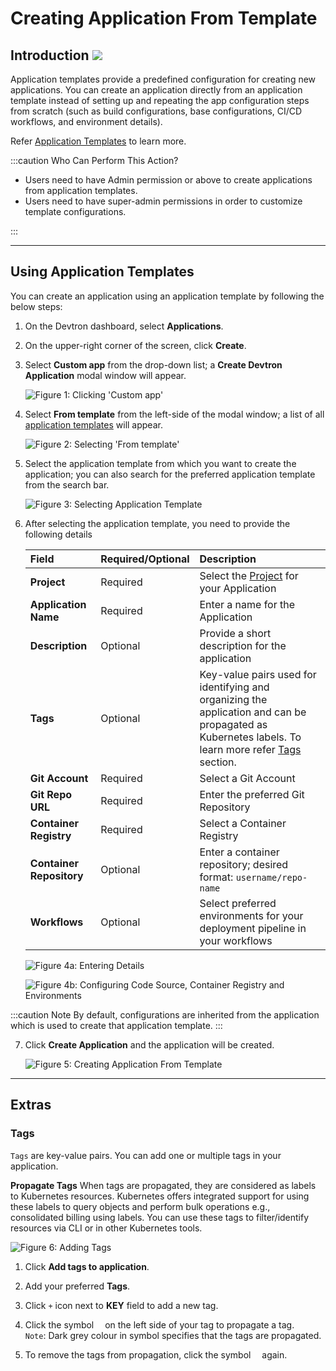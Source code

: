 # Creating Application From Template

## Introduction [![](https://devtron-public-asset.s3.us-east-2.amazonaws.com/images/elements/EnterpriseTag.svg)](https://devtron.ai/pricing)

Application templates provide a predefined configuration for creating new applications. You can create an application directly from an application template instead of setting up and repeating the app configuration steps from scratch (such as build configurations, base configurations, CI/CD workflows, and environment details).

Refer [Application Templates](./global-configurations/application-template.md) to learn more.

:::caution Who Can Perform This Action?
* Users need to have Admin permission or above to create applications from application templates.
* Users need to have super-admin permissions in order to customize template configurations.

:::

---

## Using Application Templates

You can create an application using an application template by following the below steps:

1. On the Devtron dashboard, select **Applications**.

2. On the upper-right corner of the screen, click **Create**.

3. Select **Custom app** from the drop-down list; a **Create Devtron Application** modal window will appear.

    ![Figure 1: Clicking 'Custom app'](https://devtron-public-asset.s3.us-east-2.amazonaws.com/images/creating-application-from-template/application-template-custom-app.jpg)

4. Select **From template** from the left-side of the modal window; a list of all [application templates](./global-configurations/application-template.md) will appear.

    ![Figure 2: Selecting 'From template'](https://devtron-public-asset.s3.us-east-2.amazonaws.com/images/creating-application-from-template/application-template-from-template.jpg)

5. Select the application template from which you want to create the application; you can also search for the preferred application template from the search bar.

    ![Figure 3: Selecting Application Template](https://devtron-public-asset.s3.us-east-2.amazonaws.com/images/creating-application-from-template/application-template-select-template.jpg)

6. After selecting the application template, you need to provide the following details

    | Field                    | Required/Optional | Description                                                                                                                                                |
    | :----------------------- | :---------------- | :--------------------------------------------------------------------------------------------------------------------------------------------------------- |
    | **Project**              | Required          | Select the [Project](./global-configurations/projects.md) for your Application                                                                             |
    | **Application Name**     | Required          | Enter a name for the Application                                                                                                                           |
    | **Description**          | Optional          | Provide a short description for the application                                                                                                            |
    | **Tags**                 | Optional          | Key-value pairs used for identifying and organizing the application and can be propagated as Kubernetes labels. To learn more refer [Tags](#tags) section. |
    | **Git Account**          | Required          | Select a Git Account                                                                                                                                       |
    | **Git Repo URL**         | Required          | Enter the preferred Git Repository                                                                                                                         |
    | **Container Registry**   | Required          | Select a Container Registry                                                                                                                                |
    | **Container Repository** | Optional          | Enter a container repository; desired format: `username/repo-name`                                                                                         |
    | **Workflows**            | Optional          | Select preferred environments for your deployment pipeline in your workflows                                                                               |


    ![Figure 4a: Entering Details](https://devtron-public-asset.s3.us-east-2.amazonaws.com/images/creating-application-from-template/application-template-enter-details-1.jpg)

    ![Figure 4b: Configuring Code Source, Container Registry and Environments](https://devtron-public-asset.s3.us-east-2.amazonaws.com/images/creating-application-from-template/application-template-enter-details-2.jpg)

:::caution Note
By default, configurations are inherited from the application which is used to create that application template.
:::

7. Click **Create Application** and the application will be created.

    ![Figure 5: Creating Application From Template](https://devtron-public-asset.s3.us-east-2.amazonaws.com/images/creating-application-from-template/application-template-click-create-application.jpg)

---

## Extras

### Tags

`Tags` are key-value pairs. You can add one or multiple tags in your application. 

**Propagate Tags** 
When tags are propagated, they are considered as labels to Kubernetes resources. Kubernetes offers integrated support for using these labels to query objects and perform bulk operations e.g., consolidated billing using labels. You can use these tags to filter/identify resources via CLI or in other Kubernetes tools.

![Figure 6: Adding Tags](https://devtron-public-asset.s3.us-east-2.amazonaws.com/images/creating-application-from-template/application-template-tags.jpg)

1. Click **Add tags to application**.

2. Add your preferred **Tags**.

3. Click `+` icon next to **KEY** field to add a new tag.

4. Click the symbol <img src="https://devtron-public-asset.s3.us-east-2.amazonaws.com/images/creating-application/donot-propagate.jpg"  height="10" /> on the left side of your tag to propagate a tag.<br />`Note`: Dark grey colour in symbol specifies that the tags are propagated.

5. To remove the tags from propagation, click the symbol <img src="https://devtron-public-asset.s3.us-east-2.amazonaws.com/images/creating-application/propagate-dark.jpg" height="10" /> again.


